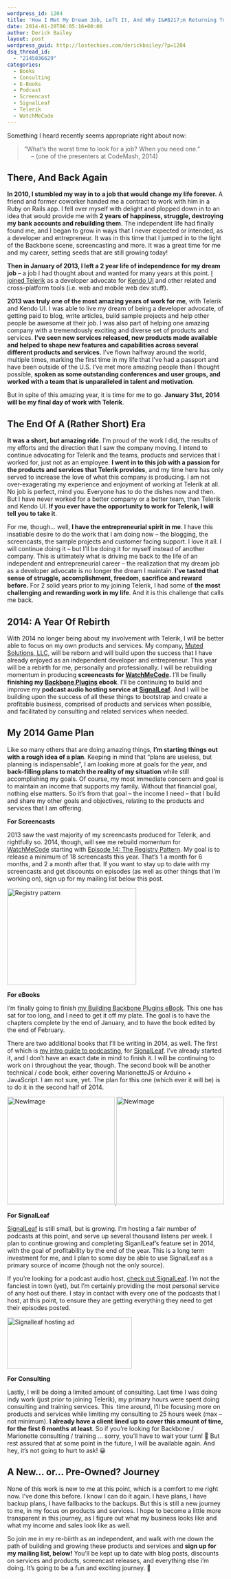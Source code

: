 ```yaml
---
wordpress_id: 1204
title: 'How I Met My Dream Job, Left It, And Why I&#8217;m Returning To Build Products And Services'
date: 2014-01-20T06:05:16+00:00
author: Derick Bailey
layout: post
wordpress_guid: http://lostechies.com/derickbailey/?p=1204
dsq_thread_id:
  - "2145836629"
categories:
  - Books
  - Consulting
  - E-Books
  - Podcast
  - Screencast
  - SignalLeaf
  - Telerik
  - WatchMeCode
---
```

Something I heard recently seems appropriate right about now:

> &#8220;What&#8217;s the worst time to look for a job? When you need one.&#8221;  
>     &#8211; (one of the presenters at CodeMash, 2014)

## There, And Back Again

**In 2010, I stumbled my way in to a job that would change my life forever.** A friend and former coworker handed me a contract to work with him in a Ruby on Rails app. I fell over myself with delight and plopped down in to an idea that would provide me with **2 years of happiness, struggle, destroying my bank accounts and rebuilding them**. The independent life had finally found me, and I began to grow in ways that I never expected or intended, as a developer and entrepreneur. It was in this time that I jumped in to the light of the Backbone scene, screencasting and more. It was a great time for me and my career, setting seeds that are still growing today!

**Then in January of 2013, I left a 2 year life of independence for my dream job** &#8211; a job I had thought about and wanted for many years at this point. [I joined Telerik](http://lostechies.com/derickbailey/2012/11/26/moving-forward-kendoui/) as a developer advocate for [Kendo UI](http://www.kendoui.com/) and other related and cross-platform tools (i.e. web and mobile web dev stuff).

**2013 was truly one of the most amazing years of work for me**, with Telerik and Kendo UI. I was able to live my dream of being a developer advocate, of getting paid to blog, write articles, build sample projects and help other people be awesome at their job. I was also part of helping one amazing company with a tremendously exciting and diverse set of products and services. **I&#8217;ve seen new services released, new products made available and helped to shape new features and capabilities across several different products and services.** I&#8217;ve flown halfway around the world, multiple times, marking the first time in my life that I&#8217;ve had a passport and have been outside of the U.S. I&#8217;ve met more amazing people than I thought possible, **spoken as some outstanding conferences and user groups, and worked with a team that is unparalleled in talent and motivation**. 

But in spite of this amazing year, it is time for me to go. **January 31st, 2014 will be my final day of work with Telerik**.

## The End Of A (Rather Short) Era

**It was a short, but amazing ride.** I&#8217;m proud of the work I did, the results of my efforts and the direction that I saw the company moving. I intend to continue advocating for Telerik and the teams, products and services that I worked for, just not as an employee. **I went in to this job with a passion for the products and services that Telerik provides**, and my time here has only served to increase the love of what this company is producing. I am not over-exagerating my experience and enjoyment of working at Telerik at all. No job is perfect, mind you. Everyone has to do the dishes now and then. But I have never worked for a better company or a better team, than Telerik and Kendo UI. **If you ever have the opportunity to work for Telerik, I will tell you to take it**.

For me, though&#8230; well, **I have the entrepreneurial spirit in me**. I have this insatiable desire to do the work that I am doing now &#8211; the blogging, the screencasts, the sample projects and customer facing support. I love it all. I will continue doing it &#8211; but I&#8217;ll be doing it for myself instead of another company. This is ultimately what is driving me back to the life of an independent and entrepreneurial career &#8211; the realization that my dream job as a developer advocate is no longer the dream I maintain. **I&#8217;ve tasted that sense of struggle, accomplishment, freedom, sacrifice and reward before.** For 2 solid years prior to my joining Telerik, I had some of **the most challenging and rewarding work in my life**. And it is this challenge that calls me back.

## 2014: A Year Of Rebirth

With 2014 no longer being about my involvement with Telerik, I will be better able to focus on my own products and services. My company, [Muted Solutions, LLC](http://mutedsolutions.com), will be reborn and will build upon the success that I have already enjoyed as an independent developer and entrepreneur. This year will be a rebirth for me, personally and professionally. I will be rebuilding momentum in producing **screencasts for [WatchMeCode](http://watchmecode.net).** I&#8217;ll be finally **finishing my [Backbone Plugins](http://backboneplugins.com) ebook**. I&#8217;ll be continuing to build and improve my **podcast audio hosting service at [SignalLeaf](http://signalleaf.com)**. And I will be building upon the success of all these things to bootstrap and create a profitable business, comprised of products and services when possible, and facilitated by consulting and related services when needed. 

## My 2014 Game Plan

Like so many others that are doing amazing things, **I&#8217;m starting things out with a rough idea of a plan**. Keeping in mind that &#8220;plans are useless, but planning is indispensable&#8221;, I am looking more at goals for the year, and **back-filling plans to match the reality of my situation** while still accomplishing my goals. Of course, my most immediate concern and goal is to maintain an income that supports my family. Without that financial goal, nothing else matters. So it&#8217;s from that goal &#8211; the income I need &#8211; that I build and share my other goals and objectives, relating to the products and services that I am offering.

**For Screencasts**

2013 saw the vast majority of my screencasts produced for Telerik, and rightfully so. 2014, though, will see me rebuild momentum for [WatchMeCode](http://watchmecode.net) starting with [Episode 14: The Registry Pattern](http://www.watchmecode.net/registry-pattern). My goal is to release a minimum of 18 screencasts this year. That&#8217;s 1 a month for 6 months, and 2 a month after that. If you want to stay up to date with my screencasts and get discounts on episodes (as well as other things that I&#8217;m working on), sign up for my mailing list below this post. 

[<img src="http://lostechies.com/derickbailey/files/2014/01/registry-pattern.png" alt="Registry pattern" width="300" height="225" border="0" />](http://watchmecode.net/registry-pattern)

**For eBooks**

I&#8217;m finally going to finish [my Building Backbone Plugins eBook](http://backboneplugins.com). This one has sat for too long, and I need to get it off my plate. The goal is to have the chapters complete by the end of January, and to have the book edited by the end of February. 

There are two additional books that I&#8217;ll be writing in 2014, as well. The first of which is [my intro guide to podcasting](http://blog.signalleaf.com/how-to-podcast), for [SignalLeaf](http://signalleaf.com). I&#8217;ve already started it, and I don&#8217;t have an exact date in mind to finish it. I will be continuing to work on i throughout the year, though. The second book will be another technical / code book, either covering MarionetteJS or Arduino + JavaScript. I am not sure, yet. The plan for this one (which ever it will be) is to do it in the second half of 2014. 

[<img src="http://lostechies.com/derickbailey/files/2014/01/NewImage.png" alt="NewImage" width="250" border="0" />](http://backboneplugins.com)[ <img src="http://lostechies.com/derickbailey/files/2014/01/NewImage1.png" alt="NewImage" width="250" border="0" />](http://blog.signalleaf.com/how-to-podcast)

**For SignalLeaf**

[SignalLeaf](http://signalleaf.com) is still small, but is growing. I&#8217;m hosting a fair number of podcasts at this point, and serve up several thousand listens per week. I plan to continue growing and completing SiganlLeaf&#8217;s feature set in 2014, with the goal of profitability by the end of the year. This is a long term investment for me, and I plan to some day be able to use SignalLeaf as a primary source of income (though not the only source). 

If you&#8217;re looking for a podcast audio host, [check out SignalLeaf](http://signalleaf.com). I&#8217;m not the fanciest in town (yet), but I&#8217;m certainly providing the most personal service of any host out there. I stay in contact with every one of the podcasts that I host, at this point, to ensure they are getting everything they need to get their episodes posted. 

[<img src="http://lostechies.com/derickbailey/files/2014/01/signalleaf-hosting-ad.png" alt="Signalleaf hosting ad" width="290" height="120" border="0" />](http://signalleaf.com)

**For Consulting**

Lastly, I will be doing a limited amount of consulting. Last time I was doing indy work (just prior to joining Telerik), my primary hours were spent doing consulting and training services. This  time around, I&#8217;ll be focusing more on products and services while limiting my consulting to 25 hours week (max &#8211; not minimum). **I already have a client lined up to cover this amount of time, for the first 6 months at least**. So if you&#8217;re looking for Backbone / Marionette consulting / training &#8230; sorry, you&#8217;ll have to wait your turn! 🙂 But rest assured that at some point in the future, I will be available again. And hey, it&#8217;s not going to hurt to ask! 😀

## A New&#8230; or&#8230; Pre-Owned? Journey

None of this work is new to me at this point, which is a comfort to me right now. I&#8217;ve done this before. I know I can do it again. I have plans, I have backup plans, I have fallbacks to the backups. But this is still a new journey to me, in my focus on products and services. I hope to become a little more transparent in this journey, as I figure out what my business looks like and what my income and sales look like as well. 

So join me in my re-biirth as an independent, and walk with me down the path of building and growing these products and services and **sign up for my mailing list, below!** You&#8217;ll be kept up to date with blog posts, discounts on services and products, screencast releases, and everything else i&#8217;m doing. It&#8217;s going to be a fun and exciting journey. 🙂